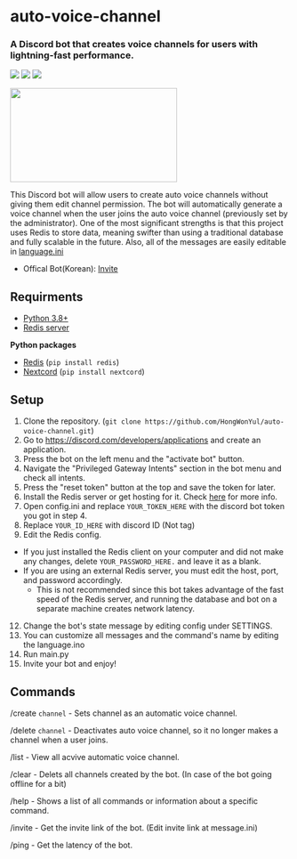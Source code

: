 # auto-voice-channel
### A Discord bot that creates voice channels for users with lightning-fast performance.
![](https://img.shields.io/pypi/pyversions/nextcord?style=flat-square)
![](https://img.shields.io/github/release-date-pre/HongWonYul/discord_auto_voice_channel?style=flat-square)
![](https://img.shields.io/github/license/hongwonyul/discord_auto_voice_channel?style=flat-square)

<p align="left">
  <img width="300" height="169" src="https://archive.cysub.net/bot.gif">
</p>

This Discord bot will allow users to create auto voice channels without giving them edit channel permission. The bot will automatically generate a voice channel when the user joins the auto voice channel (previously set by the administrator). One of the most significant strengths is that this project uses Redis to store data, meaning swifter than using a traditional database and fully scalable in the future. Also, all of the messages are easily editable in [language.ini](https://github.com/HongWonYul/auto-voice-channel/blob/main/language.ini])

* Offical Bot(Korean): [Invite](https://discord.com/api/oauth2/authorize?client_id=1024514599216746496&&permissions=17902608&scope=bot%20applications.commands)

## Requirments
* [Python 3.8+](https://www.python.org/downloads/)
* [Redis server](https://redis.io/docs/getting-started/)

**Python packages**

* [Redis](https://pypi.org/project/redis/) (`pip install redis`)
* [Nextcord](https://pypi.org/project/nextcord/) (`pip install nextcord`)

## Setup
1. Clone the repository. (`git clone https://github.com/HongWonYul/auto-voice-channel.git`)
2. Go to https://discord.com/developers/applications and create an application.
3. Press the bot on the left menu and the "activate bot" button.
4. Navigate the "Privileged Gateway Intents" section in the bot menu and check all intents.
5. Press the "reset token" button at the top and save the token for later.
6. Install the Redis server or get hosting for it. Check [here](https://redis.io/docs/getting-started/) for more info.
7. Open config.ini and replace `YOUR_TOKEN_HERE` with the discord bot token you got in step 4.
8. Replace `YOUR_ID_HERE` with discord ID (Not tag)
9. Edit the Redis config.
* If you just installed the Redis client on your computer and did not make any changes, delete `YOUR_PASSWORD_HERE.` and leave it as a blank.
* If you are using an external Redis server, you must edit the host, port, and password accordingly.
  * This is not recommended since this bot takes advantage of the fast speed of the Redis server, and running the database and bot on a separate machine creates network latency.
12. Change the bot's state message by editing config under SETTINGS.
13. You can customize all messages and the command's name by editing the language.ino
14. Run main.py
15. Invite your bot and enjoy!

## Commands

/create `channel` - Sets channel as an automatic voice channel.

/delete `channel` - Deactivates auto voice channel, so it no longer makes a channel when a user joins.

/list - View all acvive automatic voice channel.

/clear - Delets all channels created by the bot. (In case of the bot going offline for a bit)

/help - Shows a list of all commands or information about a specific command.

/invite - Get the invite link of the bot. (Edit invite link at message.ini)

/ping - Get the latency of the bot.
